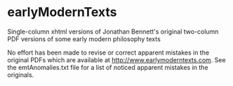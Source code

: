 # earlyModernTexts
Single-column xhtml versions of Jonathan Bennett's original two-column PDF versions of some early modern philosophy texts

No effort has been made to revise or correct apparent mistakes in the original PDFs which are available at http://www.earlymoderntexts.com. See the emtAnomalies.txt file for a list of noticed apparent mistakes in the originals.
